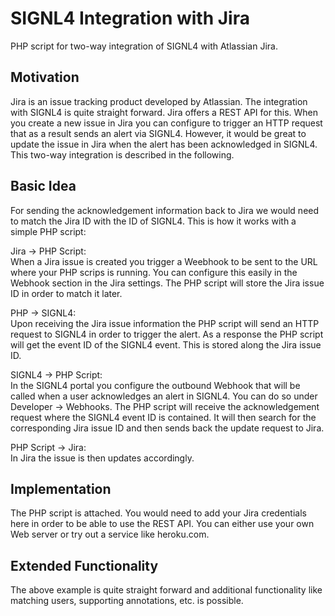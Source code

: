 # SIGNL4 Integration with Jira
PHP script for two-way integration of SIGNL4 with Atlassian Jira.

## Motivation
Jira is an issue tracking product developed by Atlassian. The integration with SIGNL4 is quite straight forward. Jira offers a REST API for this. When you create a new issue in Jira you can configure to trigger an HTTP request that as a result sends an alert via SIGNL4.
However, it would be great to update the issue in Jira when the alert has been acknowledged in SIGNL4. This two-way integration is described in the following.
                        
## Basic Idea
For sending the acknowledgement information back to Jira we would need to match the Jira ID with the ID of SIGNL4. This is how it works with a simple PHP script:
 
Jira -> PHP Script:<br/>
When a Jira issue is created you trigger a Weebhook to be sent to the URL where your PHP scrips is running. You can configure this easily in the Webhook section in the Jira settings.
The PHP script will store the Jira issue ID in order to match it later.
 
PHP -> SIGNL4:<br/>
Upon receiving the Jira issue information the PHP script will send an HTTP request to SIGNL4 in order to trigger the alert. As a response the PHP script will get the event ID of the SIGNL4 event. This is stored along the Jira issue ID.
 
SIGNL4 -> PHP Script:<br/>
In the SIGNL4 portal you configure the outbound Webhook that will be called when a user acknowledges an alert in SIGNL4. You can do so under Developer -> Webhooks.
The PHP script will receive the acknowledgement request where the SIGNL4 event ID is contained. It will then search for the corresponding Jira issue ID and then sends back the update request to Jira.
 
PHP Script -> Jira:<br/>
In Jira the issue is then updates accordingly.

## Implementation
The PHP script is attached. You would need to add your Jira credentials here in order to be able to use the REST API.
You can either use your own Web server or try out a service like heroku.com.
 
## Extended Functionality
The above example is quite straight forward and additional functionality like matching users, supporting annotations, etc. is possible.

